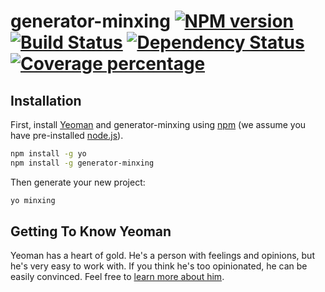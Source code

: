 # generator-minxing [![NPM version][npm-image]][npm-url] [![Build Status][travis-image]][travis-url] [![Dependency Status][daviddm-image]][daviddm-url] [![Coverage percentage][coveralls-image]][coveralls-url]
> 

## Installation

First, install [Yeoman](http://yeoman.io) and generator-minxing using [npm](https://www.npmjs.com/) (we assume you have pre-installed [node.js](https://nodejs.org/)).

```bash
npm install -g yo
npm install -g generator-minxing
```

Then generate your new project:

```bash
yo minxing
```

## Getting To Know Yeoman

Yeoman has a heart of gold. He&#39;s a person with feelings and opinions, but he&#39;s very easy to work with. If you think he&#39;s too opinionated, he can be easily convinced. Feel free to [learn more about him](http://yeoman.io/).




[npm-image]: https://badge.fury.io/js/generator-minxing.svg
[npm-url]: https://npmjs.org/package/generator-minxing
[travis-image]: https://travis-ci.org//generator-minxing.svg?branch=master
[travis-url]: https://travis-ci.org//generator-minxing
[daviddm-image]: https://david-dm.org//generator-minxing.svg?theme=shields.io
[daviddm-url]: https://david-dm.org//generator-minxing
[coveralls-image]: https://coveralls.io/repos//generator-minxing/badge.svg
[coveralls-url]: https://coveralls.io/r//generator-minxing
